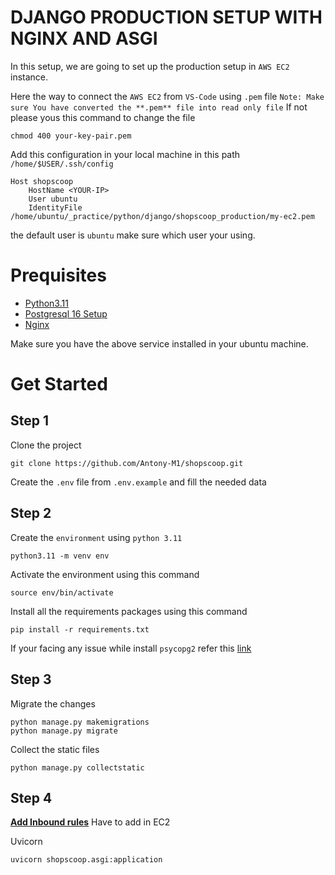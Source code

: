 # DJANGO PRODUCTION SETUP WITH NGINX AND ASGI
In this setup, we are going to set up the production setup in `AWS EC2` instance.

Here the way to connect the `AWS EC2` from `VS-Code` using `.pem` file
`Note: Make sure You have converted the **.pem** file into read only file` If not please yous this command to change the file
```
chmod 400 your-key-pair.pem
```
Add this configuration in your local machine in this path `/home/$USER/.ssh/config`
```
Host shopscoop
    HostName <YOUR-IP>
    User ubuntu
    IdentityFile /home/ubuntu/_practice/python/django/shopscoop_production/my-ec2.pem
```
the default user is `ubuntu` make sure which user your using.

# Prequisites
* [Python3.11](https://www.linuxcapable.com/how-to-install-python-3-11-on-ubuntu-linux/)
* [Postgresql 16 Setup](https://computingforgeeks.com/install-and-configure-postgresql-on-ubuntu/)
* [Nginx](https://ubuntu.com/tutorials/install-and-configure-nginx#2-installing-nginx)

Make sure you have the above service installed in your ubuntu machine.

# Get Started
## Step 1
Clone the project
```
git clone https://github.com/Antony-M1/shopscoop.git
```
Create the `.env` file from `.env.example` and fill the needed data

## Step 2
Create the `environment` using `python 3.11`
```
python3.11 -m venv env
```
Activate the environment using this command
```
source env/bin/activate
```
Install all the requirements packages using this command
```
pip install -r requirements.txt
```
If your facing any issue while install `psycopg2` refer this [link](https://stackoverflow.com/questions/74727501/error-could-not-build-wheels-for-psycopg2-which-is-required-to-install-pyproje)

## Step 3
Migrate the changes
```
python manage.py makemigrations
python manage.py migrate
```
Collect the static files
```
python manage.py collectstatic
```

## Step 4
**[Add Inbound rules](https://github.com/Antony-M1/django-production-setup/blob/main/prod_docs/django-with-gunicorn-and-nginx.md#add-inbound-rules)** Have to add in EC2

Uvicorn
```
uvicorn shopscoop.asgi:application
```
